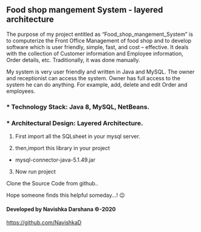 ## Food shop mangement System - layered architecture

The purpose of my project entitled as “Food_shop_mangement_System” is to computerize the Front Office Management of food shop and to develop software which is user friendly, simple, fast, and cost – effective. It deals with the collection of Customer information and Employee information, Order details, etc. Traditionally, it was done manually.

My system is very user friendly and written in Java and MySQL. The owner and receptionist can access the system. Owner has full access to the system he can do anything. For example, add, delete and edit Order and employees. 


### * Technology Stack: Java 8, MySQL, NetBeans.

### * Architectural Design: Layered Architecture.



1. First import all the SQLsheet in your mysql server.

2. then,import this library in your project

* mysql-connector-java-5.1.49.jar

3. Now run project 



Clone the Source Code from github..

Hope someone finds this helpful someday...! :wink:

#### Developed by Navishka Darshana ©-2020
https://github.com/NavishkaD


